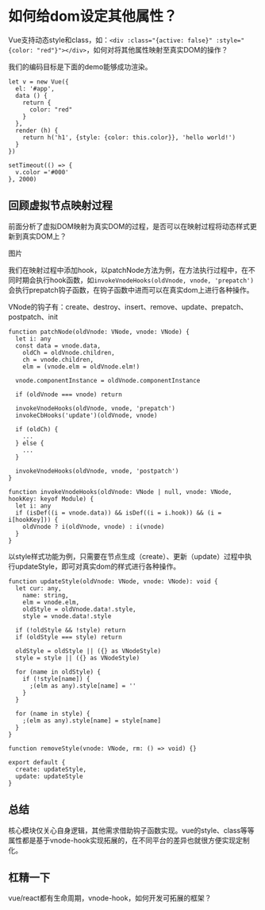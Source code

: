 # 如何给dom设定其他属性？

Vue支持动态style和class，如：`<div :class="{active: false}" :style="{color: "red"}"></div>`，如何对将其他属性映射至真实DOM的操作？

我们的编码目标是下面的demo能够成功渲染。

```
let v = new Vue({
  el: '#app',
  data () {
    return {
      color: "red"
    }
  },
  render (h) {
    return h('h1', {style: {color: this.color}}, 'hello world!')
  }
})

setTimeout(() => {
  v.color ='#000'
}, 2000)

```

## 回顾虚拟节点映射过程

前面分析了虚拟DOM映射为真实DOM的过程，是否可以在映射过程将动态样式更新到真实DOM上？

图片

我们在映射过程中添加hook，以patchNode方法为例，在方法执行过程中，在不同时期会执行hook函数，如`invokeVnodeHooks(oldVnode, vnode, 'prepatch')`会执行prepatch钩子函数，在钩子函数中进而可以在真实dom上进行各种操作。



VNode的钩子有：create、destroy、insert、remove、update、prepatch、postpatch、init

```
function patchNode(oldVnode: VNode, vnode: VNode) {
  let i: any
  const data = vnode.data,
    oldCh = oldVnode.children,
    ch = vnode.children,
    elm = (vnode.elm = oldVnode.elm!)

  vnode.componentInstance = oldVnode.componentInstance

  if (oldVnode === vnode) return

  invokeVnodeHooks(oldVnode, vnode, 'prepatch')
  invokeCbHooks('update')(oldVnode, vnode)

  if (oldCh) {
    ...
  } else {
    ...
  }

  invokeVnodeHooks(oldVnode, vnode, 'postpatch')
}

function invokeVnodeHooks(oldVnode: VNode | null, vnode: VNode, hookKey: keyof Module) {
  let i: any
  if (isDef((i = vnode.data)) && isDef((i = i.hook)) && (i = i[hookKey])) {
    oldVnode ? i(oldVnode, vnode) : i(vnode)
  }
}
```

以style样式功能为例，只需要在节点生成（create）、更新（update）过程中执行updateStyle，即可对真实dom的样式进行各种操作。

```
function updateStyle(oldVnode: VNode, vnode: VNode): void {
  let cur: any,
    name: string,
    elm = vnode.elm,
    oldStyle = oldVnode.data!.style,
    style = vnode.data!.style

  if (!oldStyle && !style) return
  if (oldStyle === style) return

  oldStyle = oldStyle || ({} as VNodeStyle)
  style = style || ({} as VNodeStyle)

  for (name in oldStyle) {
    if (!style[name]) {
      ;(elm as any).style[name] = ''
    }
  }

  for (name in style) {
    ;(elm as any).style[name] = style[name]
  }
}

function removeStyle(vnode: VNode, rm: () => void) {}

export default {
  create: updateStyle,
  update: updateStyle
}

```

## 总结

核心模块仅关心自身逻辑，其他需求借助钩子函数实现。vue的style、class等等属性都是基于vnode-hook实现拓展的，在不同平台的差异也就很方便实现定制化。

## 杠精一下

vue/react都有生命周期，vnode-hook，如何开发可拓展的框架？